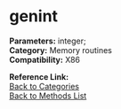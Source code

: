 # genint

**Parameters:** integer;  
**Category:** Memory routines  
**Compatibility:** X86  

**Reference Link:**  
[Back to Categories](../categories/memory_routines.md)  
[Back to Methods List](../../SUMMARY.md)

